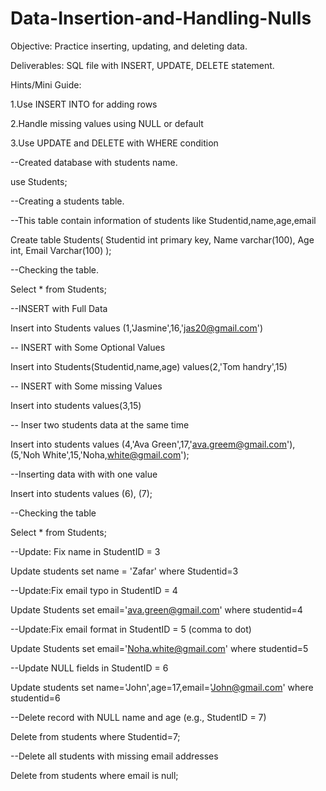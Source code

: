 # Data-Insertion-and-Handling-Nulls
 Objective:    Practice inserting, updating, and deleting data.
 
 Deliverables: SQL file with INSERT, UPDATE, DELETE statement.
 
 Hints/Mini Guide:
 
 1.Use INSERT INTO for adding rows
 
 2.Handle missing values using NULL or default
 
 3.Use UPDATE and DELETE with WHERE condition

--Created database with students name.

use Students;

--Creating a students table. 

--This table contain information of students like Studentid,name,age,email

Create table Students(
Studentid int primary key,
Name varchar(100),
Age int,
Email Varchar(100)
);

--Checking the table.

Select * from Students;

--INSERT with Full Data

Insert into Students values (1,'Jasmine',16,'jas20@gmail.com')

--  INSERT with Some Optional Values

Insert into Students(Studentid,name,age) values(2,'Tom handry',15)

--  INSERT with Some missing Values

Insert into students values(3,15)

-- Inser two students data at the same time

Insert into students values
(4,'Ava Green',17,'ava.greem@gmail.com'),
(5,'Noh White',15,'Noha,white@gmail.com');

--Inserting data with with one value

Insert into students values 
(6),
(7);

--Checking the table

Select * from Students;

--Update: Fix name in StudentID = 3

Update students set name = 'Zafar' where Studentid=3

--Update:Fix email typo in StudentID = 4

Update Students set email='ava.green@gmail.com' where studentid=4

--Update:Fix email format in StudentID = 5 (comma to dot)

Update Students set email='Noha.white@gmail.com' where studentid=5

--Update NULL fields in StudentID = 6

Update students set name='John',age=17,email='John@gmail.com'  where studentid=6

--Delete record with NULL name and age (e.g., StudentID = 7)

Delete from students where Studentid=7;

--Delete all students with missing email addresses

Delete from students where email is null;



		


